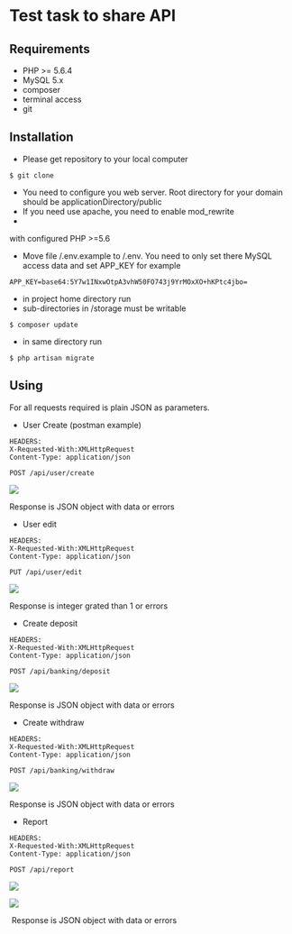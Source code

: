 # Test task to share API

## Requirements

- PHP >= 5.6.4
- MySQL 5.x
- composer
- terminal access
- git

## Installation

- Please get repository to your local computer

```
$ git clone
```
- You need to configure you web server.
Root directory for your domain should be applicationDirectory/public
- If you need use apache, you need to enable mod_rewrite
-
with configured PHP >=5.6
- Move file /.env.example to /.env.
You need to only set there MySQL access data and set APP_KEY for example

```
APP_KEY=base64:5Y7w1INxwOtpA3vhW50FO743j9YrMOxXO+hKPtc4jbo=

```

- in project home directory run
- sub-directories in /storage must be writable

```
$ composer update
```
- in same directory run

```
$ php artisan migrate
```

## Using

For all requests required is plain JSON as parameters.

- User Create
(postman example)

```
HEADERS:
X-Requested-With:XMLHttpRequest
Content-Type: application/json

POST /api/user/create
```
![](https://d17oy1vhnax1f7.cloudfront.net/items/263f2k0O1n24202t3C2C/Image%202017-02-02%20at%204.06.21%20PM.png?v=0adeebab)

Response is JSON object with data or errors

- User edit

```
HEADERS:
X-Requested-With:XMLHttpRequest
Content-Type: application/json

PUT /api/user/edit
```

![](https://d17oy1vhnax1f7.cloudfront.net/items/2V0N0M1R0S0z2h221i1B/Image%202017-02-02%20at%204.09.54%20PM.png?v=ff22275f)

Response is integer grated than 1 or errors

- Create deposit


```
HEADERS:
X-Requested-With:XMLHttpRequest
Content-Type: application/json

POST /api/banking/deposit
```
![](https://d17oy1vhnax1f7.cloudfront.net/items/0B0g0I3x3w3i1j1x2w0F/Image%202017-02-02%20at%204.17.12%20PM.png?v=a0c40c26)

Response is JSON object with data or errors


- Create withdraw

```
HEADERS:
X-Requested-With:XMLHttpRequest
Content-Type: application/json

POST /api/banking/withdraw
```

![](https://d17oy1vhnax1f7.cloudfront.net/items/231k0j3x0u092I2w3L18/Image%202017-02-02%20at%204.18.37%20PM.png?v=0cb6eeb7)

Response is JSON object with data or errors




- Report


```
HEADERS:
X-Requested-With:XMLHttpRequest
Content-Type: application/json

POST /api/report
```
![](https://d17oy1vhnax1f7.cloudfront.net/items/271C1M1L1B3h3e2Q2c30/Image%202017-02-02%20at%204.21.20%20PM.png?v=f5b99127)

![](https://d17oy1vhnax1f7.cloudfront.net/items/1a2V3g2x0I2i2z43202W/Image%202017-02-02%20at%204.29.45%20PM.png?v=068f507e)

![]()
Response is JSON object with data or errors
